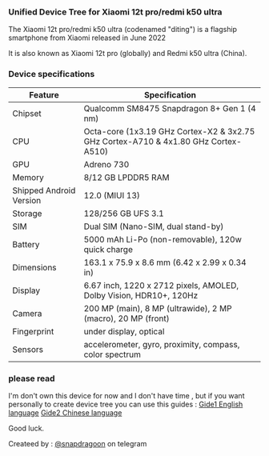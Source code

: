 ### Unified Device Tree for Xiaomi 12t pro/redmi k50 ultra

The  Xiaomi 12t pro/redmi k50 ultra (codenamed "diting") is a flagship smartphone from Xiaomi released in June 2022

It is also known as Xiaomi 12t pro (globally) and Redmi k50 ultra (China).

### Device specifications
| Feature |	Specification |
| ------------- | ------------- |
| Chipset | Qualcomm SM8475 Snapdragon 8+ Gen 1 (4 nm) |
| CPU | Octa-core (1x3.19 GHz Cortex-X2 & 3x2.75 GHz Cortex-A710 & 4x1.80 GHz Cortex-A510) |
| GPU | Adreno 730 |
| Memory | 8/12 GB LPDDR5 RAM |
| Shipped Android Version |	12.0 (MIUI 13) |
| Storage |	128/256 GB UFS 3.1 |
| SIM | Dual SIM (Nano-SIM, dual stand-by) |
| Battery |	5000 mAh Li-Po (non-removable), 120w quick charge |
| Dimensions | 163.1 x 75.9 x 8.6 mm (6.42 x 2.99 x 0.34 in) |
| Display |	6.67 inch, 1220 x 2712 pixels, AMOLED, Dolby Vision, HDR10+, 120Hz |
| Camera | 200 MP (main), 8 MP (ultrawide), 2 MP (macro), 20 MP (front) |
| Fingerprint |	under display, optical |
| Sensors | accelerometer, gyro, proximity, compass, color spectrum |

### please read
I'm don't own this device for now and I don't have time ,  but if you want personally to create device tree you can use this guides :
[Gide1 English language](https://gist.github.com/mvaisakh/1a45694e33584592e8fae37fe29d757d)
[Gide2 Chinese language](https://www.akr-developers.com/d/295)

Good luck.

Createed by : [@snapdragoon](https://t.me/sanpdragoon) on telegram
